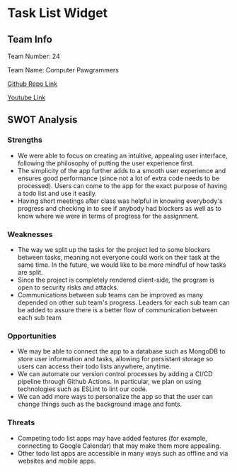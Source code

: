 # Task List Widget

## Team Info

Team Number: 24

Team Name: Computer Pawgrammers

[Github Repo Link](https://github.com/cse110-sp24-team24/warmup-exercise)

[Youtube Link](https://www.youtube.com/watch?v=Lv9nXplsetc)

## SWOT Analysis

### Strengths

- We were able to focus on creating an intuitive, appealing user interface, following the philosophy of putting the user experience first.
- The simplicity of the app further adds to a smooth user experience and ensures good performance (since not a lot of extra code needs to be processed). Users can come to the app for the exact purpose of having a todo list and use it easily.
- Having short meetings after class was helpful in knowing everybody's progress and checking in to see if anybody had blockers as well as to know where we were in terms of progress for the assignment.

### Weaknesses

- The way we split up the tasks for the project led to some blockers between tasks, meaning not everyone could work on their task at the same time. In the future, we would like to be more mindful of how tasks are split.
- Since the project is completely rendered client-side, the program is open to security risks and attacks.
- Communications between sub teams can be improved as many depended on other sub team's progress. Leaders for each sub team can be added to assure there is a better flow of communication between each sub team.

### Opportunities

- We may be able to connect the app to a database such as MongoDB to store user information and tasks, allowing for persistant storage so users can access their todo lists anywhere, anytime.
- We can automate our version control processes by adding a CI/CD pipeline through Github Actions. In particular, we plan on using technologies such as ESLint to lint our code.
- We can add more ways to personalize the app so that the user can change things such as the background image and fonts.

### Threats

- Competing todo list apps may have added features (for example, connecting to Google Calendar) that may make them more appealing.
- Other todo list apps are accessible in many ways such as offline and via websites and mobile apps.  
